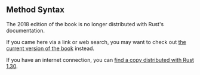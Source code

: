 ## Method Syntax

The 2018 edition of the book is no longer distributed with Rust's documentation.

If you came here via a link or web search, you may want to check out [the current
version of the book](../ch05-03-method-syntax.html) instead.

If you have an internet connection, you can [find a copy distributed with
Rust
1.30](https://doc.rust-lang.org/1.30.0/book/2018-edition/ch05-03-method-syntax.html).